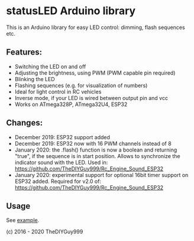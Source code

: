 # statusLED Arduino library

This is an Arduino library for easy LED control: dimming, flash sequences etc.

## Features:
- Switching the LED on and off
- Adjusting the brightness, using PWM (PWM capable pin required)
- Blinking the LED
- Flashing sequences (e.g. for visualization of numbers)
- Ideal for light control in RC vehicles
- Inverse mode, if your LED is wired between output pin and vcc
- Works on ATmega328P, ATmega32U4, ESP32

## Changes:
- December 2019: ESP32 support added
- December 2019: ESP32 now with 16 PWM channels instead of 8
- January 2020: the .flash() function is now a boolean and returning "true", if the sequence is in start position. Allows to synchronize the indicator sound with the LED. Used in: https://github.com/TheDIYGuy999/Rc_Engine_Sound_ESP32
- January 2020: experimental support for optional 16bit timer support on ESP32 added. Required for v2.0 of: https://github.com/TheDIYGuy999/Rc_Engine_Sound_ESP32

## Usage

See [example](https://github.com/TheDIYGuy999/statusLED/blob/master/examples/statusLED/statusLED.ino).

(c) 2016 - 2020 TheDIYGuy999
